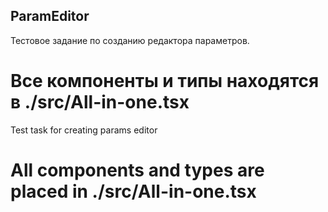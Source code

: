 ## ParamEditor

Тестовое задание по созданию редактора параметров. <br/>
# Все компоненты и типы находятся в ./src/All-in-one.tsx

Test task for creating params editor <br/>
# All components and types are placed in ./src/All-in-one.tsx
